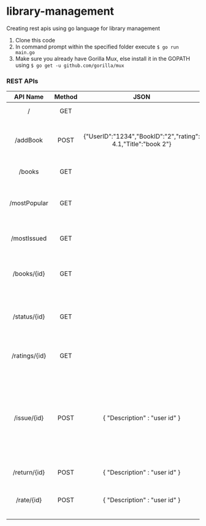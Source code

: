 # library-management
Creating rest apis using go language for library management

1. Clone this code
2. In command prompt within the specified folder execute `$ go run main.go` 
3. Make sure you already have Gorilla Mux, else install it in the GOPATH using `$ go get -u github.com/gorilla/mux`

### REST APIs

|API Name       | Method        | JSON                                              | DESCRIPTION |
|:-------------:|:-------------:|:-------------------------------------------------:|:------------------------------------------------:
| /             | GET           |                                                   | Welcome User|
| /addBook      | POST          |{"UserID":"1234","BookID":"2","rating": 4.1,"Title":"book 2"} | Only the admin can add books whose user id is 1234|
|               |               |                                                   |
| /books        | GET           |                                                   | Gives a list of all books|
|               |               |                                                   | 
| /mostPopular  | GET           |                                                   |Gives the most popular book according to user ratings|
|               |               |                                                   |
| /mostIssued   | GET           |                                                   |Gives the most issued book |
|               |               |                                                   |
| /books/{id}   | GET           |                                                   |gives the details of a particular book of given ID|
|               |               |                                                   |
| /status/{id}  | GET           |                                                   |gives the status (available/ unavailable) for a book|
|               |               |                                                   |
| /ratings/{id} | GET           |                                                   |gives the ratings of a particular book |
|               |               |                                                   |
| /issue/{id}   | POST          |   {  "Description" : "user id" }                  |allows user (of a particular user id) to issue a book, it highlights book is unavailable if the book has already been issued|
|               |               |                                                   |
| /return/{id}  | POST          |   {  "Description" : "user id" }                  |Allows user to return a book|
|               |               |                                                   |
| /rate/{id}    | POST          |   {  "Description" : "user id" }                  |Allows user to rate a particular book|
|               |               |                                                   |

